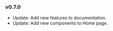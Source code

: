### v0.7.0

-   Update: Add new features to documentation.
-   Update: Add new components to Home page.

